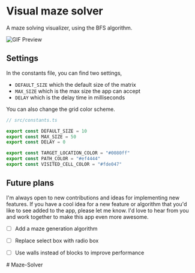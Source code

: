 # Visual maze solver

A maze solving visualizer, using the BFS algorithm.

![GIF Preview](./public/preview.gif)

## Settings

In the constants file, you can find two settings,
  - `DEFAULT_SIZE` which the default size of the matrix
  - `MAX_SIZE` which is the max size the app can accept
  - `DELAY` which is the delay time in milliseconds

You can also change the grid color scheme.

```ts
// src/constants.ts

export const DEFAULT_SIZE = 10
export const MAX_SIZE = 50
export const DELAY = 0

export const TARGET_LOCATION_COLOR = "#0080ff"
export const PATH_COLOR = "#ef4444"
export const VISITED_CELL_COLOR = "#fde047"
```

## Future plans

I'm always open to new contributions and ideas for implementing new features. If you have a cool idea for a new feature or algorithm that you'd like to see added to the app, please let me know. I'd love to hear from you and work together to make this app even more awesome.

- [ ] Add a maze generation algorithm
- [ ] Replace select box with radio box
- [ ] Use walls instead of blocks to improve performance


#   M a z e - S o l v e r  
 